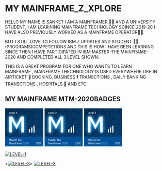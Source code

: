 
# MY MAINFRAME_Z_XPLORE

HELLO MY NAME IS SANKET I AM A MAINFRAMER 👨‍💻 AND A UNIVERSITY STUDENT, I AM LEARINING MAINFRAME TECHNOLOGY SCINCE 2019-20
I HAVE ALSO PREVIOUSLY WORKED AS A MAINFRAME OPERATOR👷‍♂️.

BUT I STILL LOVE TO FOLLOW IBM Z UPDATES AND STUDENT 🧑‍🎓 (PROGRAMS)COMPETETIONS AND THIS IS HOW I HAVE BEEN LEARNING SINCE THEN 
I HAVE PARTICIPATED IN IBM MASTER-THE MAINFRAME-2020 AND COMPLETED ALL 3 LEVEL SHOWN.

THIS IS A GREAT PROGRAM FOR ONE WHO WANTS TO LEARN MAINFRAME , MAINFRAME THECHNOLOGY IS USED EVERYWHERE LIKE IN AIRTICKET 🎫 BOOKING, BUSINESS 🕴️ TRANSCTIONS , DAILY BANKING TRANSCTIONS , HOSPITALS 🏥 AND ETC





## MY MAINFRAME MTM-2020BADGES


<div align="left"><img src="/master-the-mainframe-2020-level-3.png" alt="master-the-mainframe-2020-level-3" width="25%;"  div align="centre" </p> <img src="/master-the-mainframe-2020-level-3.png" alt="master-the-mainframe-2020-level-3" width="25%;"  div align="centre"  </p> <img src="/master-the-mainframe-2020-level-3.png" alt="master-the-mainframe-2020-level-3" width="25%;" />
  
[![LEVEL-1](https://img.shields.io/badge/BADGE-LEVEL1-brightgreen)](https://choosealicense.com/licenses/mit/) </p> <[![LEVEL-3](https://img.shields.io/badge/BADGE-LEVEL%202-red)](https://choosealicense.com/licenses/mit/)>
  [![LEVEL-3](https://img.shields.io/badge/BADGE-LEVEL%203-blue)](https://choosealicense.com/licenses/mit/)
  

